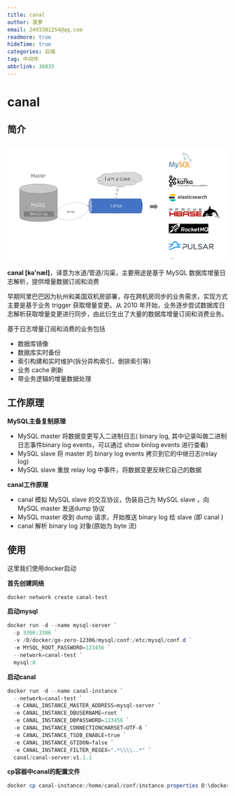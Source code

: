 ```yaml
---
title: canal
author: 菠萝
email: 2493381254@qq.com
readmore: true
hideTime: true
categories: 后端
tag: 中间件
abbrlink: 38035
---
```


# canal

## 简介

![1705492794227](canal/1705492794227.png)



**canal [kə'næl]**，译意为水道/管道/沟渠，主要用途是基于 MySQL 数据库增量日志解析，提供增量数据订阅和消费

早期阿里巴巴因为杭州和美国双机房部署，存在跨机房同步的业务需求，实现方式主要是基于业务 trigger 获取增量变更。从 2010 年开始，业务逐步尝试数据库日志解析获取增量变更进行同步，由此衍生出了大量的数据库增量订阅和消费业务。

基于日志增量订阅和消费的业务包括

- 数据库镜像
- 数据库实时备份
- 索引构建和实时维护(拆分异构索引、倒排索引等)
- 业务 cache 刷新
- 带业务逻辑的增量数据处理





## 工作原理

**MySQL主备复制原理**

- MySQL master 将数据变更写入二进制日志( binary log, 其中记录叫做二进制日志事件binary log events，可以通过 show binlog events 进行查看)
- MySQL slave 将 master 的 binary log events 拷贝到它的中继日志(relay log)
- MySQL slave 重放 relay log 中事件，将数据变更反映它自己的数据



**canal工作原理**

- canal 模拟 MySQL slave 的交互协议，伪装自己为 MySQL slave ，向 MySQL master 发送dump 协议
- MySQL master 收到 dump 请求，开始推送 binary log 给 slave (即 canal )
- canal 解析 binary log 对象(原始为 byte 流)



## 使用

这里我们使用docker启动

**首先创建网络**

~~~powershell
docker network create canal-test
~~~



**启动mysql**

~~~powershell
docker run -d --name mysql-server `
  -p 3306:3306 `
  -v /D/docker/go-zero-12306/mysql/conf:/etc/mysql/conf.d `
  -e MYSQL_ROOT_PASSWORD=123456 `
  --network=canal-test `
  mysql:8
~~~



**启动canal**

~~~powershell
docker run -d --name canal-instance `
  --network=canal-test `
  -e CANAL_INSTANCE_MASTER_ADDRESS=mysql-server `
  -e CANAL_INSTANCE_DBUSERNAME=root `
  -e CANAL_INSTANCE_DBPASSWORD=123456 `
  -e CANAL_INSTANCE_CONNECTIONCHARSET=UTF-8 `
  -e CANAL_INSTANCE_TSDB_ENABLE=true `
  -e CANAL_INSTANCE_GTIDON=false `
  -e CANAL_INSTANCE_FILTER_REGEX=".*\\\\..*" `
  canal/canal-server:v1.1.1
~~~



**cp容器中canal的配置文件**

~~~powershell
docker cp canal-instance:/home/canal/conf/instance.properties D:\docker\go-zero-12306\canal\
~~~

